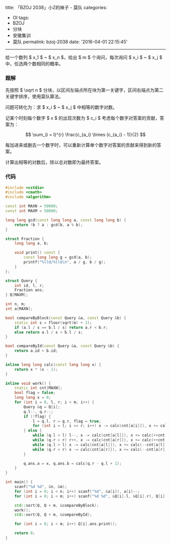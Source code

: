 title: 「BZOJ 2038」小Z的袜子 - 莫队
categories:
  - OI
tags:
  - BZOJ
  - 分块
  - 安徽集训
  - 莫队
permalink: bzoj-2038
date: '2016-04-01 22:15:45'
---

给一个数列 $ x_1 $ ~ $ x_n $，给出 $ m $ 个询问，每次询问 $ x_i $ ~ $ x_j $ 中，任选两个数相同的概率。

<!-- more -->

### 题解

先按照 $ \sqrt n $ 分块，以区间左端点所在块为第一关键字，区间右端点为第二关键字排序，使用莫队算法。

问题可转化为：求 $ x_i $ ~ $ x_j $ 中相等的数字对数。

记某个时刻每个数字 $ x $ 的出现次数为 $ c_i $ 考虑每个数字对答案的贡献，答案为：

$$ \sum_{i = l}^{r} \frac{c_{a_i} \times (c_{a_i} - 1)}{2} $$

每加进来或删去一个数字时，可以重新计算单个数字对答案的贡献来得到新的答案。

计算出相等的对数后，除以总对数即为最终答案。

### 代码

```cpp
#include <cstdio>
#include <cmath>
#include <algorithm>

const int MAXN = 50000;
const int MAXM = 50000;

long long gcd(const long long a, const long long b) {
    return !b ? a : gcd(b, a % b);
}

struct Fraction {
    long long a, b;

    void print() const {
        const long long g = gcd(a, b);
        printf("%lld/%lld\n", a / g, b / g);
    }
};

struct Query {
    int id, l, r;
    Fraction ans;
} Q[MAXM];

int n, m;
int a[MAXN];

bool compareByBlock(const Query &a, const Query &b) {
    static int s = floor(sqrt(m) + 1);
    if (a.l / s == b.l / s) return a.r < b.r;
    else return a.l / s < b.l / s;
}

bool compareById(const Query &a, const Query &b) {
    return a.id < b.id;
}

inline long long calc(const long long x) {
    return x * (x - 1);
}

inline void work() {
    static int cnt[MAXN];
    bool flag = false;
    long long x = 0;
    for (int i = 0, l, r; i < m; i++) {
        Query &q = Q[i];
        q.l--, q.r--;
        if (!flag) {
            l = q.l, r = q.r, flag = true;
            for (int i = l; i <= r; i++) x -= calc(cnt[a[i]]), x += calc(++cnt[a[i]]);
        } else {
            while (q.l < l) l--, x -= calc(cnt[a[l]]), x += calc(++cnt[a[l]]);
            while (q.r > r) r++, x -= calc(cnt[a[r]]), x += calc(++cnt[a[r]]);
            while (q.l > l) x -= calc(cnt[a[l]]), x += calc(--cnt[a[l]]), l++;
            while (q.r < r) x -= calc(cnt[a[r]]), x += calc(--cnt[a[r]]), r--;
        }

        q.ans.a = x, q.ans.b = calc(q.r - q.l + 1);
    }
}

int main() {
    scanf("%d %d", &n, &m);
    for (int i = 0; i < n; i++) scanf("%d", &a[i]), a[i]--;
    for (int i = 0; i < m; i++) scanf("%d %d", &Q[i].l, &Q[i].r), Q[i].id = i;

    std::sort(Q, Q + m, &compareByBlock);
    work();
    std::sort(Q, Q + m, &compareById);

    for (int i = 0; i < m; i++) Q[i].ans.print();

    return 0;
}
```